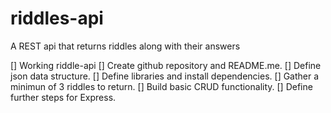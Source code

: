 # riddles-api

A REST api that returns riddles along with their answers

[] Working riddle-api
[] Create github repository and README.me.
[] Define json data structure.
[] Define libraries and install dependencies.
[] Gather a minimun of 3 riddles to return.
[] Build basic CRUD functionality.
[] Define further steps for Express.
